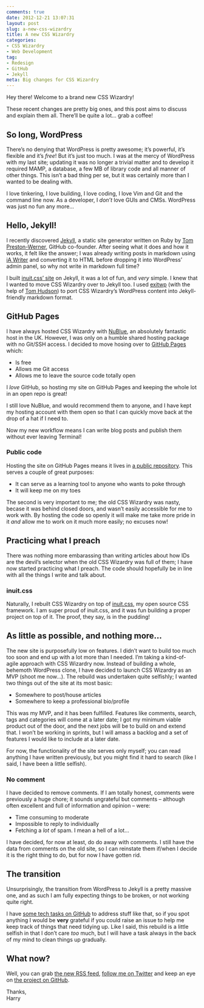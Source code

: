 ```yaml
---
comments: true
date: 2012-12-21 13:07:31
layout: post
slug: a-new-css-wizardry
title: A new CSS Wizardry
categories:
- CSS Wizardry
- Web Development
tag:
- Redesign
- GitHub
- Jekyll
meta: Big changes for CSS Wizardry
---
```


Hey there! Welcome to a brand new CSS Wizardry!

These recent changes are pretty big ones, and this post aims to discuss and
explain them all. There’ll  be quite a lot… grab a coffee!

## So long, WordPress

There’s no denying that WordPress is pretty awesome; it’s powerful, it’s
flexible and it’s _free_! But it’s just too much. I was at the mercy of
WordPress with my last site; updating it was no longer a trivial matter and to
develop it required MAMP, a database, a few MB of library code and all manner of
other things. This isn’t a bad thing per se, but it was certainly more than I
wanted to be dealing with.

I love tinkering, I love building, I love coding, I love Vim and Git and the
command line now. As a developer, I _don’t_ love GUIs and CMSs. WordPress was
just no fun any more…

## Hello, Jekyll!

I recently discovered [Jekyll](https://github.com/mojombo/jekyll), a static site
generator written on Ruby by [Tom Preston-Werner](http://tom.preston-werner.com/),
GitHub co-founder. After seeing what it does and how it works, it felt
like the answer; I was already writing posts in markdown using [iA Writer](http://www.iawriter.com/)
and converting it to HTML before dropping it into WordPress’ admin panel, so
why not write in markdown full time?

I built [inuit.css’ site](http://inuitcss.com) on Jekyll, it was a lot of fun,
and _very_ simple. I knew that I wanted to move CSS Wizardry over to Jekyll
too. I used [exitwp](https://github.com/thomasf/exitwp) (with the help of
[Tom Hudson](https://twitter.com/tomnomnom)) to port CSS Wizardry’s WordPress
content into Jekyll-friendly markdown format.

## GitHub Pages

I have always hosted CSS Wizardry with [NuBlue](http://www.nublue.co.uk/), an
absolutely fantastic host in the UK. However, I was only on a humble shared
hosting package with no Git/SSH access. I decided to move hosing over to
[GitHub Pages](http://pages.github.com/) which:

* Is free
* Allows me Git access
* Allows me to leave the source code totally open

I _love_ GitHub, so hosting my site on GitHub Pages and keeping the whole lot in
an open repo is great!

I still love NuBlue, and would recommend them to anyone, and I have kept my
hosting account with them open so that I can quickly move back at the drop of a
hat if I need to.

Now my new workflow means I can write blog posts and publish them without
ever leaving Terminal!

### Public code

Hosting the site on GitHub Pages means it lives in
[a public repository](https://github.com/csswizardry/csswizardry.github.com).
This serves a couple of great purposes:

<ul class="numbered-list">
  <li>It can serve as a learning tool to anyone who wants to poke through</li>
  <li>It will keep me on my toes</li>
</ul>

The second is very important to me; the old CSS Wizardry was nasty, becase it
was behind closed doors, and wasn’t easily accessible for me to work with. By
hosting the code so openly it will make me take more pride in it _and_ allow
me to work on it much more easily; no excuses now!

## Practicing what I preach

There was nothing more embarassing than writing articles about how IDs are the
devil’s selector when the old CSS Wizardry was full of them; I have now started
practicing what I preach. The code should hopefully be in line with all the
things I write and talk about.

### inuit.css

Naturally, I rebuilt CSS Wizardry on top of [inuit.css](http://inuitcss.com),
my open source CSS framework. I am super proud of inuit.css, and it was fun
building a proper project on top of it. The proof, they say, is in the pudding!

## As little as possible, and nothing more…

The new site is purposefully low on features. I didn’t want to build too
much too soon and end up with a lot more than I needed.  I’m taking a
kind-of-agile approach with CSS Wizardry now. Instead of building a whole,
behemoth WordPress clone, I have decided to launch CSS Wizardry as an MVP (shoot
me now…). The rebuild was undertaken quite selfishly; I wanted two things out of
the site at its most basic:

<ul class="numbered-list">
  <li>Somewhere to post/house articles</li>
  <li>Somewhere to keep a professional bio/profile</li>
</ul>

This was my MVP, and it has been fulfilled. Features like comments, search, tags
and categories will come at a later date; I got my minimum viable product out
of the door, and the next jobs will be to build on and extend that. I won’t be
working in sprints, but I will amass a backlog and a set of features I would
like to include at a later date.

For now, the functionality of the site serves only myself; you can read anything
I have written previously, but you might find it hard to search (like I said, I
have been a little selfish).

### No comment

I have decided to remove comments. If I am totally honest, comments were
previously a huge chore; it sounds ungrateful but comments – although
often excellent and full of information and opinion – were:

* Time consuming to moderate
* Impossible to reply to individually
* Fetching a _lot_ of spam. I mean a hell of a lot…

I have decided, for now at least, do do away with comments. I still have the
data from comments on the old site, so I can reinstate them if/when I decide
it is the right thing to do, but for now I have gotten rid.

## The transition

Unsurprisingly, the transition from WordPress to Jekyll is a pretty massive one,
and as such I am fully expecting things to be broken, or not working quite right.

I have [some tech tasks on GitHub](https://github.com/csswizardry/csswizardry.github.com/issues/1)
to address stuff like that, so if you spot anything I would be **very**
grateful if you could raise an issue to help me keep track of things that need
tidying up. Like I said, this rebuild is a little selfish in that I don’t care
_too_ much, but I will have a task always in the back of my mind to clean
things up gradually.


## What now?

Well, you can grab [the new RSS feed](/feed.xml), [follow me on Twitter](http://twitter.com/csswizardry)
and keep an eye on [the project on GitHub](https://github.com/csswizardry/csswizardry.github.com).

Thanks,  
Harry

